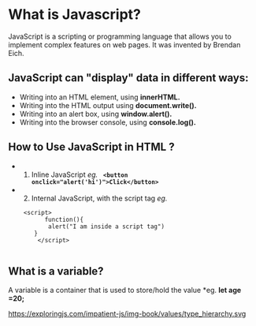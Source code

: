 # What is Javascript?
 JavaScript is a scripting or programming language that allows you to implement complex features on web pages. It was invented by Brendan Eich.
 
 ## JavaScript can "display" data in different ways:
 
  - Writing into an HTML element, using **innerHTML.**
  - Writing into the HTML output using **document.write().**
  - Writing into an alert box, using **window.alert().**
  - Writing into the browser console, using **console.log().**

## How to Use JavaScript in HTML ?
 - 1. Inline JavaScript 
    *eg.*  **```  <button onclick="alert('hi')">Click</button>   ```**
 - 2. Internal JavaScript, with the script tag
   *eg.* 
   ``` 
    <script>
          function(){
           alert("I am inside a script tag")
       }
        </script>
     

## What is a variable? 
 A variable is a container that is used to store/hold the value *eg. **let age =20;**
 
https://exploringjs.com/impatient-js/img-book/values/type_hierarchy.svg
